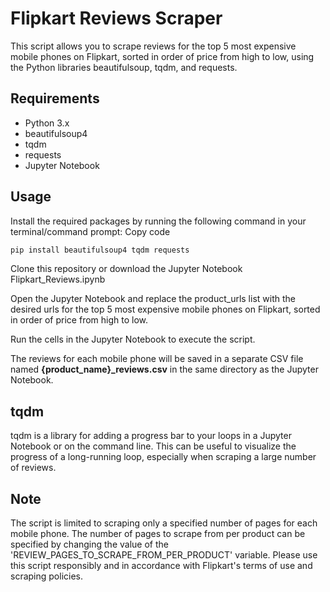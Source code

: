 # Flipkart Reviews Scraper
This script allows you to scrape reviews for the top 5 most expensive mobile phones on Flipkart, sorted in order of price from high to low, using the Python libraries beautifulsoup, tqdm, and requests.

## Requirements
* Python 3.x
* beautifulsoup4
* tqdm
* requests
* Jupyter Notebook

## Usage
Install the required packages by running the following command in your terminal/command prompt:
Copy code
```bash
pip install beautifulsoup4 tqdm requests
```

Clone this repository or download the Jupyter Notebook Flipkart_Reviews.ipynb

Open the Jupyter Notebook and replace the product_urls list with the desired urls for the top 5 most expensive mobile phones on Flipkart, sorted in order of price from high to low.

Run the cells in the Jupyter Notebook to execute the script.

The reviews for each mobile phone will be saved in a separate CSV file named **{product_name}_reviews.csv** in the same directory as the Jupyter Notebook.

## tqdm
tqdm is a library for adding a progress bar to your loops in a Jupyter Notebook or on the command line. This can be useful to visualize the progress of a long-running loop, especially when scraping a large number of reviews.

## Note
The script is limited to scraping only a specified number of pages for each mobile phone. The number of pages to scrape from per product can be specified by changing the value of the 'REVIEW_PAGES_TO_SCRAPE_FROM_PER_PRODUCT' variable.
Please use this script responsibly and in accordance with Flipkart's terms of use and scraping policies.
